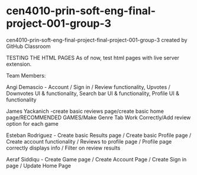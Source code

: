 # cen4010-prin-soft-eng-final-project-001-group-3
cen4010-prin-soft-eng-final-project-final-project-001-group-3 created by GitHub Classroom

TESTING THE HTML PAGES
As of now, test html pages with live server extension.

Team Members:

Angi Demascio - Account / Sign in / Review functionality, Upvotes / Downvotes UI & functionality, Search bar UI & functionality, Profile UI & functionality

James Yackanich -create basic reviews page/create basic home page/RECOMMENDED GAMES/Make Genre Tab Work Correctly/Add review option for each game

Esteban Rodriguez - Create basic Results page / Create basic Profile page / Create account functionality / Reviews to profile page / Profile page correctly displays info / Filter on review results

Aeraf Siddiqu - Create Game page / Create Account Page / Create Sign in page / Update Home Page

